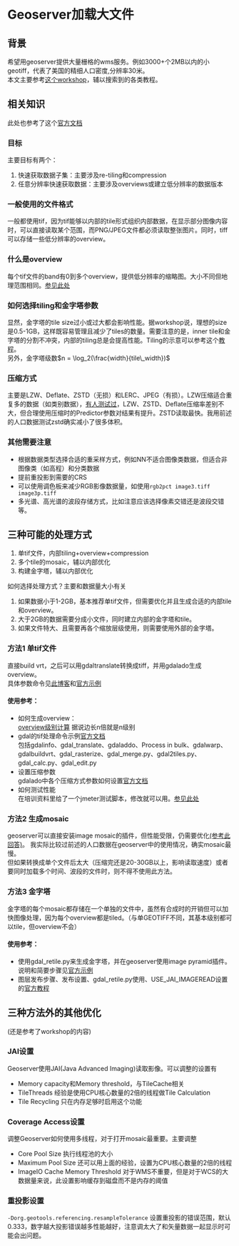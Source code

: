 # Geoserver加载大文件

## 背景
希望用geoserver提供大量栅格的wms服务。例如3000+个2MB以内的小geotiff，代表了美国的精细人口密度,分辨率30米。  
本文主要参考[这个workshop](https://github.com/planetfederal/workshops/blob/master/workshops/data_configs/sphinx/source/raster.rst)，辅以搜索到的各类教程。

## 相关知识
此处也参考了这个[官方文档](https://docs.geoserver.geo-solutions.it/edu/en/enterprise/raster.html#deciding-when-to-go-beyond-and-use-mosaicking-plugins)
### 目标
主要目标有两个：
1. 快速获取数据子集：主要涉及re-tiling和compression
2. 任意分辨率快速获取数据：主要涉及overviews或建立低分辨率的数据版本
### 一般使用的文件格式
一般都使用tif，因为tif能够以内部的tile形式组织内部数据，在显示部分图像内容时，可以直接读取某个范围，而PNG/JPEG文件都必须读取整张图片。同时，tiff可以存储一些低分辨率的overview。
### 什么是overview
每个tif文件的band有0到多个overview，提供低分辨率的缩略图。大小不同但地理范围相同。[参见此处](https://gdal.org/user/raster_data_model.html#overviews)
### 如何选择tiling和金字塔参数
显然，金字塔的tile size过小或过大都会影响性能。据workshop说，理想的size是0.5-1GB，这样既容易管理且减少了tiles的数量。需要注意的是，inner tile和金字塔的分割不冲突，内部的tiling总是会提高性能。Tiling的示意可以参考这个[教程](https://docs.geoserver.geo-solutions.it/edu/en/wcs/compression_tiling.html)。  
另外，金字塔级数$n = \log_2(\frac{width}{tile\_width})$
### 压缩方式  
主要是LZW、Deflate、ZSTD（无损）和LERC、JPEG（有损）。LZW压缩适合重复多的数据（如类别数据），[有人测试过](https://kokoalberti.com/articles/geotiff-compression-optimization-guide/)，LZW、ZSTD、Deflate压缩率差别不大，但合理使用压缩时的Predictor参数对结果有提升。ZSTD读取最快。我用前述的人口数据测试zstd确实减小了很多体积。
### 其他需要注意
- 根据数据类型选择合适的重采样方式，例如NN不适合图像类数据，但适合非图像类（如高程）和分类数据
- 提前重投影到需要的CRS
- 可以使用调色板来减少RGB影像数据量，如使用`rgb2pct image3.tiff image3p.tiff`
- 多光谱、高光谱的波段存储方式，比如注意应该选择像素交错还是波段交错等。


## 三种可能的处理方式
1. 单tif文件，内部tiling+overview+compression
2. 多个tile的mosaic，辅以内部优化
3. 构建金字塔，辅以内部优化

如何选择处理方式？主要和数据量大小有关
1. 如果数据小于1-2GB，基本推荐单tif文件，但需要优化并且生成合适的内部tile和overview。
2. 大于2GB的数据需要分成小文件，同时建立内部的金字塔和tile。
3. 如果文件特大、且需要再各个缩放层级使用，则需要使用外部的金字塔。

### 方法1 单tif文件
直接build vrt，之后可以用gdaltranslate转换成tiff，并用gdalado生成overview。  
具体参数命令见[此博客](http://cliffpatterson.ca/blog/2017/10/12/processing-high-resolution-imagery-for-geoserver/)和[官方示例](https://docs.geoserver.geo-solutions.it/edu/en/raster_data/advanced_gdal/example1.html)  
#### 使用参考：
- 如何生成overview：  
[overview级别计算](https://gis.stackexchange.com/questions/368560/understanding-what-levels-to-use-in-gdaladdo) 据说边长n倍就是n级别
- gdal的tif处理命令示例[官方文档](https://docs.geoserver.geo-solutions.it/edu/en/raster_data/processing.html#gdal-translate)  
包括gdalinfo、gdal_translate、gdaladdo、Process in bulk、gdalwarp、gdalbuildvrt、gdal_rasterize、gdal_merge.py、gdal2tiles.py、gdal_calc.py、gdal_edit.py
- 设置压缩参数  
gdalado中各个压缩方式参数如何设置[官方文档](https://gdal.org/programs/gdaladdo.html#external-overviews-in-geotiff-format)
- 如何测试性能  
在培训资料里给了一个jmeter测试脚本，修改就可以用。[参见此处](https://docs.geoserver.geo-solutions.it/edu/en/enterprise/raster.html#test-the-unoptimized-mosaic)

### 方法2 生成mosaic
geoserver可以直接安装image mosaic的插件，但性能受限，仍需要优化[(参考此回答)](https://gis.stackexchange.com/a/268648)。 我实际比较过前述的人口数据在geoserver中的使用情况，确实mosaic最慢。  
但如果转换成单个文件后太大（压缩完还是20-30GB以上，影响读取速度）或者要同时加载多个时间、波段的文件时，则不得不使用此方法。

### 方法3 金字塔
金字塔的每个mosaic都存储在一个单独的文件中，虽然有合成时的开销但可以加快图像处理，因为每个overview都是tiled。（与单GEOTIFF不同，其基本级别都可以tile，但overview不会）  
#### 使用参考：
- 使用gdal_retile.py来生成金字塔，并在geoserver使用image pyramid插件。说明和简要步骤见[官方示例](https://docs.geoserver.org/stable/en/user/tutorials/imagepyramid/imagepyramid.html)  
- 图层发布步骤、发布设置、gdal_retile.py使用、USE_JAI_IMAGEREAD设置的[官方教程](https://docs.geoserver.geo-solutions.it/edu/en/raster_data/mosaic_pyramid.html)


## 三种方法外的其他优化
(还是参考了workshop的内容)  
### JAI设置
Geoserver使用JAI(Java Advanced Imaging)读取影像。可以调整的设置有
- Memory capacity和Memory threshold，与TileCache相关
- TileThreads 经验是使用CPU核心数量的2倍的线程做Tile Calculation
- Tile Recycling 只在内存足够时启用这个功能
### Coverage Access设置
调整Geoserver如何使用多线程，对于打开mosaic最重要。主要调整
- Core Pool Size 执行线程池的大小
- Maximum Pool Size 还可以用上面的经验，设置为CPU核心数量的2倍的线程
- ImageIO Cache Memory Threshold 对于WMS不重要，但是对于WCS的大数据量来说，此设置影响缓存到磁盘而不是内存的阈值
### 重投影设置
`-Dorg.geotools.referencing.resampleTolerance` 设置重投影的错误范围，默认0.333，数字越大投影错误越多性能越好，注意调太大了和矢量数据一起显示时可能会出问题。

